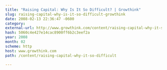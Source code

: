 ```yaml
---
title: "Raising Capital: Why Is It So Difficult? | Growthink"
slug: raising-capital-why-is-it-so-difficult-growthink
date: 2008-02-13 22:36:47 -0600
category: 
external-url: http://www.growthink.com/content/raising-capital-why-it-so-difficult
hash: 5060c4e427e14cac8900ff6b2c3eef2a
year: 2008
month: 02
scheme: http
host: www.growthink.com
path: /content/raising-capital-why-it-so-difficult

---
```



